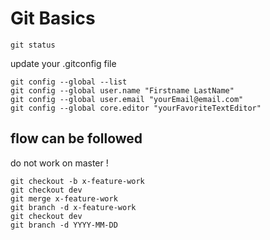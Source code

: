 # Git Basics



```
git status

```


 update your .gitconfig file

```
git config --global --list
git config --global user.name "Firstname LastName"
git config --global user.email "yourEmail@email.com"
git config --global core.editor "yourFavoriteTextEditor"
```

## flow can be followed


do not work on master !



```
git checkout -b x-feature-work
git checkout dev
git merge x-feature-work
git branch -d x-feature-work
git checkout dev
git branch -d YYYY-MM-DD

```
